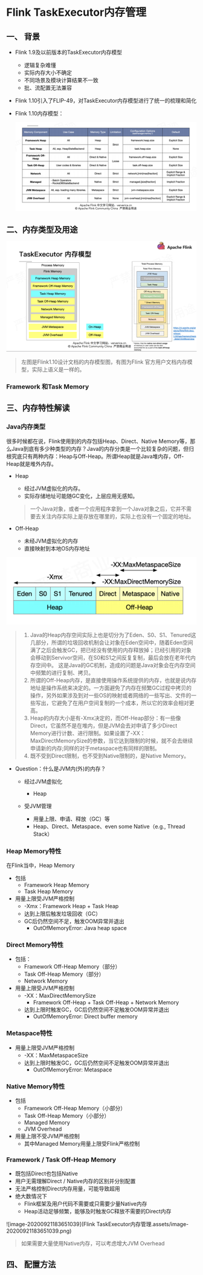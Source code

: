 # Flink TaskExecutor内存管理

## 一、 背景

- Flink 1.9及以前版本的TaskExecutor内存模型

  - 逻辑复杂难懂
  - 实际内存大小不确定
  - 不同场景及模块计算结果不一致
  - 批、流配置无法兼容

- Flink 1.10引入了FLIP-49，对TaskExecutor内存模型进行了统一的梳理和简化

- Flink 1.10内存模型：

  <img src="Flink TaskExecutor内存管理.assets/image-20200920223508792.png" alt="image-20200920223508792" style="zoom:50%;" />



## 二、内存类型及用途

<img src="Flink TaskExecutor内存管理.assets/image-20200920223853718.png" alt="image-20200920223853718" style="zoom:50%;" />

> 左图是Flink1.10设计文档的内存模型图，有图为Flink 官方用户文档内存模型，实际上语义是一样的。



###  Framework 和Task Memory



## 三、内存特性解读

### Java内存类型

很多时候都在说，Flink使用到的内存包括Heap、Direct、Native Memory等，那么Java到底有多少种类型的内存？Java的内存分类是一个比较复杂的问题，但归根究底只有两种内存：Heap与Off-Heap。所谓Heap就是Java堆内存，Off-Heap就是堆外内存。

- Heap

  - 经过JVM虚拟化的内存。
  - 实际存储地址可能随GC变化，上层应用无感知。

  > 一个Java对象，或者一个应用程序拿到一个Java对象之后，它并不需要去关注内存实际上是存放在哪里的，实际上也没有一个固定的地址。

- Off-Heap
  - 未经JVM虚拟化的内存
  - 直接映射到本地OS内存地址

<img src="Flink TaskExecutor内存管理.assets/image-20200920230448872.png" alt="image-20200920230448872" style="zoom:50%;" />

> 1. Java的Heap内存空间实际上也是切分为了Eden、S0、S1、Tenured这几部分，所谓的垃圾回收机制会让对象在Eden空间中，随着Eden空间满了之后会触发GC，把已经没有使用的内存释放掉；已经引用的对象会移动到Servivor空间，在S0和S1之间反复复制，最后会放在老年代内存空间中。 这是Java的GC机制，造成的问题是Java对象会在内存空间中频繁的进行复制、拷贝。
> 2. 所谓的Off-Heap内存，是直接使用操作系统提供的内存，也就是说内存地址是操作系统来决定的。一方面避免了内存在频繁GC过程中拷贝的操作，另外如果涉及到对一些OS的映射或者网络的一些写出、文件的一些写出，它避免了在用户空间复制的一个成本，所以它的效率会相对更高。 
> 3. Heap的内存大小是有-Xmx决定的，而Off-Heap部分：有一些像Direct，它虽然不是在堆内，但是JVM会去对申请了多少Direct Memory进行计数、进行限制。如果设置了-XX：MaxDirectMemorySize的参数，当它达到限制的时候，就不会去继续申请新的内存;同样的对于metaspace也有同样的限制。
> 4. 既不受到Direct限制，也不受到Native限制的，是Native Memory。

- Question：什么是JVM内(外)的内存？

  - 经过JVM虚拟化
    - Heap

  - 受JVM管理
    - 用量上限、申请、释放（GC）等
    - Heap、Direct、Metaspace、even some Native（e.g., Thread Stack）



### Heap Memory特性

在Flink当中，Heap Memory

- 包括 
  - Framework Heap Memory
  - Task Heap Memory
- 用量上限受JVM严格控制
  - -Xmx：Framework Heap + Task Heap
  - 达到上限后触发垃圾回收（GC）
  - GC后仍然空间不足，触发OOM异常并退出
    - OutOfMemoryError: Java heap space

### Direct Memory特性

- 包括：
  - Framework Off-Heap Memory（部分）
  - Task Off-Heap Memory（部分）
  - Network Memory
- 用量上限受JVM严格控制
  - -XX：MaxDirectMemorySize
    - Framework Off-Heap + Task Off-Heap + Network Memory
  - 达到上限时触发GC，GC后仍然空间不足触发OOM异常并退出
    - OutOfMemoryError: Direct buffer memory

### Metaspace特性

- 用量上限受JVM严格控制
  - -XX：MaxMetaspaceSize
  - 达到上限时触发GC，GC后仍然空间不足触发OOM异常并退出
    - OutOfMemoryError: Metaspace

### Native Memory特性

- 包括
  - Framework Off-Heap Memory（小部分）
  - Task Off-Heap Memory（小部分）
  - Managed Memory
  - JVM Overhead
- 用量上限不受JVM严格控制
  - 其中Managed Memory用量上限受Flink严格控制



### Framework / Task Off-Heap Memory

- 既包括Direct也包括Native
- 用户无需理解Direct / Native内存的区别并分别配置
- 无法严格控制Direct内存用量，可能导致超用
- 绝大数情况下
  - Flink框架及用户代码不需要或只需要少量Native内存
  - Heap活动足够频繁，能够及时触发GC释放不需要的Direct内存

![image-20200921183651039](Flink TaskExecutor内存管理.assets/image-20200921183651039.png)

> 如果需要大量使用Native内存，可以考虑增大JVM Overhead



## 四、 配置方法

